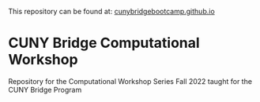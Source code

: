 
This repository can be found at: [cunybridgebootcamp.github.io](cunybridgebootcamp.github.io)


CUNY Bridge Computational Workshop
==============================

Repository for the Computational Workshop Series Fall 2022 taught for the CUNY Bridge Program

